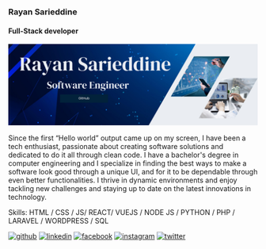 ### Rayan Sarieddine
#### Full-Stack developer
![I am a Full-Stack developer](https://github.com/Rayan-Sarieddine/Rayan-Sarieddine/blob/main/header-github.png)

Since the first “Hello world” output came up on my screen, I have been a tech enthusiast, passionate about creating software solutions and dedicated to do it all through clean code. I have a bachelor's degree in computer engineering and I specialize in finding the best ways to make a software look good through a unique UI, and for it to be dependable through even better functionalities. I thrive in dynamic environments and enjoy tackling new challenges and staying up to date on the latest innovations in technology.

Skills: HTML / CSS / JS/ REACT/ VUEJS / NODE JS / PYTHON / PHP / LARAVEL / WORDPRESS / SQL    
     

[<img src='https://cdn.jsdelivr.net/npm/simple-icons@3.0.1/icons/github.svg' alt='github' height='40'>](https://github.com/https://github.com/Rayan-Sarieddine)  [<img src='https://cdn.jsdelivr.net/npm/simple-icons@3.0.1/icons/linkedin.svg' alt='linkedin' height='40'>](https://www.linkedin.com/in/https://www.linkedin.com/in/rayan-sarieddine/)  [<img src='https://cdn.jsdelivr.net/npm/simple-icons@3.0.1/icons/facebook.svg' alt='facebook' height='40'>](https://www.facebook.com/https://www.facebook.com/rayan.sarieddine.5?mibextid=ZbWKwL)  [<img src='https://cdn.jsdelivr.net/npm/simple-icons@3.0.1/icons/instagram.svg' alt='instagram' height='40'>](https://www.instagram.com/https://instagram.com/rayan_sd_?igshid=OGQ5ZDc2ODk2ZA==/)  [<img src='https://cdn.jsdelivr.net/npm/simple-icons@3.0.1/icons/twitter.svg' alt='twitter' height='40'>](https://twitter.com/https://twitter.com/RayanSd3?t=--nlSmG1NaQ3dObmUFdbWA&s=08)  
